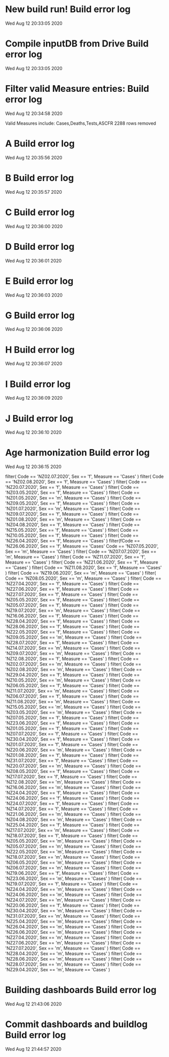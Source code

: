 
# New build run! Build error log
 Wed Aug 12 20:33:05 2020 


# Compile inputDB from Drive Build error log
 Wed Aug 12 20:33:05 2020 


# Filter valid Measure entries: Build error log
 Wed Aug 12 20:34:58 2020 

Valid Measures include: Cases,Deaths,Tests,ASCFR
 2288 rows removed
# A Build error log
 Wed Aug 12 20:35:56 2020 


# B Build error log
 Wed Aug 12 20:35:57 2020 


# C Build error log
 Wed Aug 12 20:36:00 2020 


# D Build error log
 Wed Aug 12 20:36:01 2020 


# E Build error log
 Wed Aug 12 20:36:03 2020 


# G Build error log
 Wed Aug 12 20:36:06 2020 


# H Build error log
 Wed Aug 12 20:36:07 2020 


# I Build error log
 Wed Aug 12 20:36:09 2020 


# J Build error log
 Wed Aug 12 20:36:10 2020 


# Age harmonization Build error log
 Wed Aug 12 20:36:15 2020 

filter( Code == 'NZ02.07.2020', Sex == 'f', Measure == 'Cases' )
filter( Code == 'NZ02.08.2020', Sex == 'f', Measure == 'Cases' )
filter( Code == 'NZ20.07.2020', Sex == 'f', Measure == 'Cases' )
filter( Code == 'NZ03.05.2020', Sex == 'f', Measure == 'Cases' )
filter( Code == 'NZ01.05.2020', Sex == 'm', Measure == 'Cases' )
filter( Code == 'NZ09.05.2020', Sex == 'f', Measure == 'Cases' )
filter( Code == 'NZ01.07.2020', Sex == 'm', Measure == 'Cases' )
filter( Code == 'NZ09.07.2020', Sex == 'f', Measure == 'Cases' )
filter( Code == 'NZ01.08.2020', Sex == 'm', Measure == 'Cases' )
filter( Code == 'NZ04.08.2020', Sex == 'f', Measure == 'Cases' )
filter( Code == 'NZ15.05.2020', Sex == 'f', Measure == 'Cases' )
filter( Code == 'NZ10.05.2020', Sex == 'f', Measure == 'Cases' )
filter( Code == 'NZ26.04.2020', Sex == 'f', Measure == 'Cases' )
filter(fCode == 'NZ26.06.2020', Sex == 'f', Measure == 'Cases' Code == 'NZ07.05.2020', Sex == 'm', Measure == 'Cases' )
filter( Code == 'NZ07.07.2020', Sex == 'm', Measure == 'Cases' )
filter( Code == 'NZ11.07.2020', Sex == 'f', Measure == 'Cases' )
filter( Code == 'NZ21.06.2020', Sex == 'f', Measure == 'Cases' )
filter( Code == 'NZ11.08.2020', Sex == 'f', Measure == 'Cases' )
filter( Code == 'NZ19.06.2020', Sex == 'm', Measure == 'Cases' )
filter( Code == 'NZ08.05.2020', Sex == 'm', Measure == 'Cases' )
filter( Code == 'NZ27.04.2020', Sex == 'f', Measure == 'Cases' )
filter( Code == 'NZ27.06.2020', Sex == 'f', Measure == 'Cases' )
filter( Code == 'NZ27.07.2020', Sex == 'f', Measure == 'Cases' )
filter( Code == 'NZ05.05.2020', Sex == 'f', Measure == 'Cases' )
filter( Code == 'NZ05.07.2020', Sex == 'f', Measure == 'Cases' )
filter( Code == 'NZ19.07.2020', Sex == 'm', Measure == 'Cases' )
filter( Code == 'NZ16.06.2020', Sex == 'f', Measure == 'Cases' )
filter( Code == 'NZ28.04.2020', Sex == 'f', Measure == 'Cases' )
filter( Code == 'NZ28.06.2020', Sex == 'f', Measure == 'Cases' )
filter( Code == 'NZ22.05.2020', Sex == 'f', Measure == 'Cases' )
filter( Code == 'NZ09.05.2020', Sex == 'm', Measure == 'Cases' )
filter( Code == 'NZ28.07.2020', Sex == 'f', Measure == 'Cases' )
filter( Code == 'NZ14.07.2020', Sex == 'm', Measure == 'Cases' )
filter( Code == 'NZ09.07.2020', Sex == 'm', Measure == 'Cases' )
filter( Code == 'NZ12.08.2020', Sex == 'f', Measure == 'Cases' )
filter( Code == 'NZ02.07.2020', Sex == 'm', Measure == 'Cases' )
filter( Code == 'NZ02.08.2020', Sex == 'm', Measure == 'Cases' )
filter( Code == 'NZ29.04.2020', Sex == 'f', Measure == 'Cases' )
filter( Code == 'NZ10.05.2020', Sex == 'm', Measure == 'Cases' )
filter( Code == 'NZ06.05.2020', Sex == 'f', Measure == 'Cases' )
filter( Code == 'NZ11.07.2020', Sex == 'm', Measure == 'Cases' )
filter( Code == 'NZ06.07.2020', Sex == 'f', Measure == 'Cases' )
filter( Code == 'NZ11.08.2020', Sex == 'm', Measure == 'Cases' )
filter( Code == 'NZ15.05.2020', Sex == 'm', Measure == 'Cases' )
filter( Code == 'NZ03.05.2020', Sex == 'm', Measure == 'Cases' )
filter( Code == 'NZ07.05.2020', Sex == 'f', Measure == 'Cases' )
filter( Code == 'NZ23.06.2020', Sex == 'f', Measure == 'Cases' )
filter( Code == 'NZ01.05.2020', Sex == 'f', Measure == 'Cases' )
filter( Code == 'NZ07.07.2020', Sex == 'f', Measure == 'Cases' )
filter( Code == 'NZ30.04.2020', Sex == 'f', Measure == 'Cases' )
filter( Code == 'NZ01.07.2020', Sex == 'f', Measure == 'Cases' )
filter( Code == 'NZ20.06.2020', Sex == 'm', Measure == 'Cases' )
filter( Code == 'NZ01.08.2020', Sex == 'f', Measure == 'Cases' )
filter( Code == 'NZ31.07.2020', Sex == 'f', Measure == 'Cases' )
filter( Code == 'NZ20.07.2020', Sex == 'm', Measure == 'Cases' )
filter( Code == 'NZ08.05.2020', Sex == 'f', Measure == 'Cases' )
filter( Code == 'NZ17.07.2020', Sex == 'f', Measure == 'Cases' )
filter( Code == 'NZ12.08.2020', Sex == 'm', Measure == 'Cases' )
filter( Code == 'NZ16.06.2020', Sex == 'm', Measure == 'Cases' )
filter( Code == 'NZ24.04.2020', Sex == 'f', Measure == 'Cases' )
filter( Code == 'NZ24.06.2020', Sex == 'f', Measure == 'Cases' )
filter( Code == 'NZ24.07.2020', Sex == 'f', Measure == 'Cases' )
filter( Code == 'NZ14.07.2020', Sex == 'f', Measure == 'Cases' )
filter( Code == 'NZ21.06.2020', Sex == 'm', Measure == 'Cases' )
filter( Code == 'NZ04.08.2020', Sex == 'm', Measure == 'Cases' )
filter( Code == 'NZ25.04.2020', Sex == 'f', Measure == 'Cases' )
filter( Code == 'NZ17.07.2020', Sex == 'm', Measure == 'Cases' )
filter( Code == 'NZ18.07.2020', Sex == 'f', Measure == 'Cases' )
filter( Code == 'NZ05.05.2020', Sex == 'm', Measure == 'Cases' )
filter( Code == 'NZ05.07.2020', Sex == 'm', Measure == 'Cases' )
filter( Code == 'NZ22.05.2020', Sex == 'm', Measure == 'Cases' )
filter( Code == 'NZ18.07.2020', Sex == 'm', Measure == 'Cases' )
filter( Code == 'NZ06.05.2020', Sex == 'm', Measure == 'Cases' )
filter( Code == 'NZ06.07.2020', Sex == 'm', Measure == 'Cases' )
filter( Code == 'NZ19.06.2020', Sex == 'f', Measure == 'Cases' )
filter( Code == 'NZ23.06.2020', Sex == 'm', Measure == 'Cases' )
filter( Code == 'NZ19.07.2020', Sex == 'f', Measure == 'Cases' )
filter( Code == 'NZ24.04.2020', Sex == 'm', Measure == 'Cases' )
filter( Code == 'NZ24.06.2020', Sex == 'm', Measure == 'Cases' )
filter( Code == 'NZ24.07.2020', Sex == 'm', Measure == 'Cases' )
filter( Code == 'NZ20.06.2020', Sex == 'f', Measure == 'Cases' )
filter( Code == 'NZ30.04.2020', Sex == 'm', Measure == 'Cases' )
filter( Code == 'NZ31.07.2020', Sex == 'm', Measure == 'Cases' )
filter( Code == 'NZ25.04.2020', Sex == 'm', Measure == 'Cases' )
filter( Code == 'NZ26.04.2020', Sex == 'm', Measure == 'Cases' )
filter( Code == 'NZ26.06.2020', Sex == 'm', Measure == 'Cases' )
filter( Code == 'NZ27.04.2020', Sex == 'm', Measure == 'Cases' )
filter( Code == 'NZ27.06.2020', Sex == 'm', Measure == 'Cases' )
filter( Code == 'NZ27.07.2020', Sex == 'm', Measure == 'Cases' )
filter( Code == 'NZ28.04.2020', Sex == 'm', Measure == 'Cases' )
filter( Code == 'NZ28.06.2020', Sex == 'm', Measure == 'Cases' )
filter( Code == 'NZ28.07.2020', Sex == 'm', Measure == 'Cases' )
filter( Code == 'NZ29.04.2020', Sex == 'm', Measure == 'Cases' )

# Building dashboards Build error log
 Wed Aug 12 21:43:06 2020 


# Commit dashboards and buildlog Build error log
 Wed Aug 12 21:44:57 2020 

